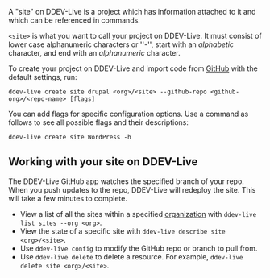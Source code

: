 A "site" on DDEV-Live is a project which has information attached to it and which can be referenced in commands. 

`<site>` is what you want to call your project on DDEV-Live. It must consist of lower case alphanumeric characters or ''-'', start with an _alphabetic_ character, and end with an _alphanumeric_ character.

To create your project on DDEV-Live and import code from [GitHub](github.md) with the default settings, run:
```
ddev-live create site drupal <org>/<site> --github-repo <github-org>/<repo-name> [flags]
```

You can add flags for specific configuration options. Use a command as follows to see all possible flags and their descriptions:
```
ddev-live create site WordPress -h
```

## Working with your site on DDEV-Live
The DDEV-Live GitHub app watches the specified branch of your repo. When you push updates to the repo, DDEV-Live will redeploy the site. This will take a few minutes to complete. 

- View a list of all the sites within a specified [organization](organizations.md) with `ddev-live list sites --org <org>`.
- View the state of a specific site with `ddev-live describe site <org>/<site>`.
- Use `ddev-live config` to modify the GitHub repo or branch to pull from.
- Use `ddev-live delete` to delete a resource. For example, `ddev-live delete site <org>/<site>`.
